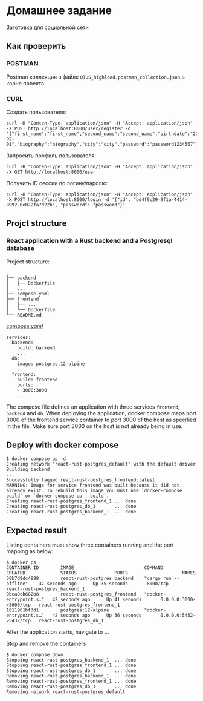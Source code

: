 # Домашнее задание
Заготовка для социальной сети

## Как проверить

### POSTMAN

Postman коллекция в файле `OTUS_highload.postman_collection.json` в корне проекта.

### CURL

Создать пользователя:

```
curl -H "Conten-Type: application/json" -H "Accept: application/json" -X POST http://localhost:8000/user/register -d '{"first_name":"first_name","second_name":"second_name","birthdate":"2017-02-01","biography":"biography","city":"city","password":"password1234567"}'
```

Запросить профиль пользователя:

```
curl -H "Conten-Type: application/json" -H "Accept: application/json" -X GET http://localhost:8000/user
```

Получить ID сессии по логину/паролю:

```
curl -H "Conten-Type: application/json" -H "Accept: application/json" -X POST http://localhost:8000/login -d '{"id": "bd4f9c29-9f1a-4414-8992-0e022fa7d22b", "password": "password"}'
```

## Projct structure

### React application with a Rust backend and a Postgresql database

Project structure:
```
.
├── backend
│   ├── Dockerfile
│   ...
├── compose.yaml
├── frontend
│   ├── ...
│   └── Dockerfile
└── README.md
```

[_compose.yaml_](compose.yaml)
```
services:
  backend:
    build: backend
    ...
  db:
    image: postgres:12-alpine
    ...
  frontend:
    build: frontend
    ports:
    - 3000:3000
    ...
```
The compose file defines an application with three services `frontend`, `backend` and `db`.
When deploying the application, docker compose maps port 3000 of the frontend service container to port 3000 of the host as specified in the file.
Make sure port 3000 on the host is not already being in use.

## Deploy with docker compose

```
$ docker compose up -d
Creating network "react-rust-postgres_default" with the default driver
Building backend
...
Successfully tagged react-rust-postgres_frontend:latest
WARNING: Image for service frontend was built because it did not already exist. To rebuild this image you must use `docker-compose build` or `docker-compose up --build`.
Creating react-rust-postgres_frontend_1 ... done
Creating react-rust-postgres_db_1       ... done
Creating react-rust-postgres_backend_1  ... done
```

## Expected result

Listing containers must show three containers running and the port mapping as below:
```
$ docker ps
CONTAINER ID        IMAGE                          COMMAND                  CREATED             STATUS              PORTS                    NAMES
30b7d9dc4898        react-rust-postgres_backend    "cargo run --offline"    37 seconds ago      Up 35 seconds       8000/tcp                 react-rust-postgres_backend_1
0bca0cb682b8        react-rust-postgres_frontend   "docker-entrypoint.s…"   42 seconds ago      Up 41 seconds       0.0.0.0:3000->3000/tcp   react-rust-postgres_frontend_1
1611961bf3d1        postgres:12-alpine             "docker-entrypoint.s…"   42 seconds ago      Up 36 seconds       0.0.0.0:5432->5432/tcp   react-rust-postgres_db_1
```

After the application starts, navigate to ...

Stop and remove the containers
```
$ docker compose down
Stopping react-rust-postgres_backend_1  ... done
Stopping react-rust-postgres_frontend_1 ... done
Stopping react-rust-postgres_db_1       ... done
Removing react-rust-postgres_backend_1  ... done
Removing react-rust-postgres_frontend_1 ... done
Removing react-rust-postgres_db_1       ... done
Removing network react-rust-postgres_default
```
